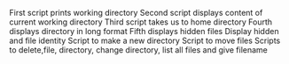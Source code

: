 First script prints working directory
Second script displays content of current working directory
Third script takes us to home directory
Fourth displays directory in long format
Fifth displays hidden files
Display hidden and file identity
Script to make a new directory
Script to move files
Scripts to delete,file, directory, change directory, list all files and give filename
